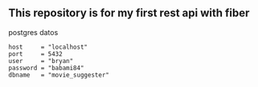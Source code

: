 ## This repository is for my first rest api with fiber

postgres datos

    host     = "localhost"
    port     = 5432
    user     = "bryan"
    password = "babami84"
    dbname   = "movie_suggester"
